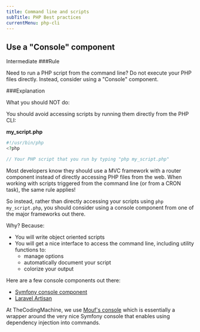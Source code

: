 ```yaml
---
title: Command line and scripts
subTitle: PHP Best practices
currentMenu: php-cli
---
```


## Use a "Console" component
<span class="label label-warning pull-right">Intermediate</span>
###Rule

<div class="alert alert-info">Need to run a PHP script from the command line? Do not execute your PHP files directly.
Instead, consider using a "Console" component.</div>

###Explanation

<div class="alert alert-danger">What you should NOT do:</div>

You should avoid accessing scripts by running them directly from the PHP CLI: 

**my_script.php**
```php
#!/usr/bin/php
<?php

// Your PHP script that you run by typing "php my_script.php"
```

Most developers know they should use a MVC framework with a router component instead of directly accessing PHP files
from the web. When working with scripts triggered from the command line (or from a CRON task), the same rule applies!

<div class="alert alert-success">So instead, rather than directly accessing your scripts using <code>php my_script.php</code>,
you should consider using a console component from one of the major frameworks out there.</div>

Why? Because:

- You will write object oriented scripts
- You will get a nice interface to access the command line, including utility functions to:
    - manage options
    - automatically document your script
    - colorize your output
    
Here are a few console components out there:

- [Symfony console component](http://symfony.com/doc/current/components/console/introduction.html)
- [Laravel Artisan](http://laravel.com/docs/artisan)

At TheCodingMachine, we use [Mouf's console](http://mouf-php.com/packages/mouf/utils.console/README.md) which
is essentially a wrapper around the very nice Symfony console that enables using dependency injection into commands.
